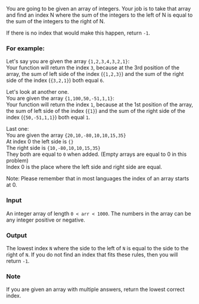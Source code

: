 <p>You are going to be given an array of integers. Your job is to take that array and find an index N where the sum of the integers to the left of N is equal to the sum of the integers to the right of N.</p>
<p>If there is no index that would make this happen, return <code>-1</code>.</p>
<h3 id="for-example">For example:</h3>
<p>Let's say you are given the array <code>{1,2,3,4,3,2,1}</code>:<br>Your function will return the index <code>3</code>, because at the 3rd position of the array, the sum of left side of the index (<code>{1,2,3}</code>) and the sum of the right side of the index (<code>{3,2,1}</code>) both equal <code>6</code>.</p>
<p>Let's look at another one.<br>You are given the array <code>{1,100,50,-51,1,1}</code>:<br>Your function will return the index <code>1</code>, because at the 1st position of the array, the sum of left side of the index (<code>{1}</code>) and the sum of the right side of the index (<code>{50,-51,1,1}</code>) both equal <code>1</code>.</p>
<p>Last one:<br>You are given the array <code>{20,10,-80,10,10,15,35}</code><br>At index 0 the left side is <code>{}</code><br>The right side is <code>{10,-80,10,10,15,35}</code><br>They both are equal to <code>0</code> when added. (Empty arrays are equal to 0 in this problem)<br>Index 0 is the place where the left side and right side are equal.  </p>
<p>Note: Please remember that in most languages the index of an array starts at 0.</p>
<h3 id="input">Input</h3>
<p>An integer array of length <code>0 &lt; arr &lt; 1000</code>. The numbers in the array can be any integer positive or negative.</p>
<h3 id="output">Output</h3>
<p>The lowest index <code>N</code> where the side to the left of <code>N</code> is equal to the side to the right of <code>N</code>. If you do not find an index that fits these rules, then you will return <code>-1</code>.</p>
<h3 id="note">Note</h3>
<p>If you are given an array with multiple answers, return the lowest correct index.  </p>
